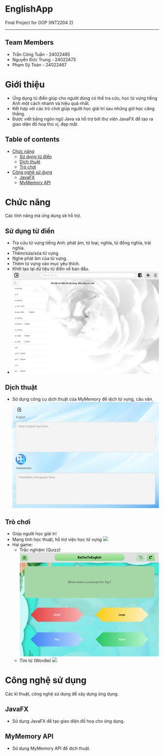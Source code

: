 # EnglishApp

Final Project for OOP (INT2204 2)
<hr>


## Team Members
- Trần Công Tuấn - 24022485
- Nguyễn Đức Trung - 24022473
- Phạm Sỹ Toàn - 24022467

# Giới thiệu
- Ứng dụng từ điển giúp cho người dùng có thể tra cứu, học từ vựng tiếng Anh một cách nhanh và hiệu quả nhất.
- Kết hợp với các trò chơi giúp người học giải trí sau những giờ học căng thẳng.
- Được viết bằng ngôn ngữ Java và hỗ trợ bởi thư viện JavaFX để tạo ra giao diện đồ hoạ thú vị, đẹp mắt.

## Table of contents
- [Chức năng](#Chức-năng)
    - [Sử dụng từ điển](#Sử-dụng-từ-điển)
    - [Dịch thuật](#Dịch-thuật)
    - [Trò chơi](#Trò-chơi)
- [Công nghệ sử dụng](#Công-nghệ-sử-dụng)
    - [JavaFX](#JavaFX)
    - [MyMemory API](#)

# Chức năng
Các tính năng mà ứng dụng sẽ hỗ trợ.
## Sử dụng từ điển
- Tra cứu từ vựng tiếng Anh: phát âm, từ loại, nghĩa, từ đồng nghĩa, trái nghĩa.
- Thêm/sửa/xóa từ vựng.
- Nghe phát âm của từ vựng.
- Thêm từ vựng vào mục yêu thích.
- Khởi tạo lại dữ liệu từ điển về ban đầu.
- ![](Dictionary/src/main/resources/picture/Demo/z6573236504877_9b6bb28cbaa7e0323bcf82c4fc5fe8ee.jpg)

## Dịch thuật
- Sử dụng công cụ dịch thuật của MyMemory để dịch từ vựng, câu văn.
  ![](Dictionary/src/main/resources/picture/Demo/z6573235145178_e68fa02aab6ec34a7ba82dc73dda9586.jpg)

## Trò chơi
- Giúp người học giải trí
- Mang tính học thuật, hỗ trợ việc học từ vựng
  ![](Dictionary/src/main/resources/picture/Demo/z6573239373482_64864471e360b6eae113ccbab52c135d.jpgg)
- Hai game:
    * Trắc nghiệm (Quizz)
      ![](Dictionary/src/main/resources/picture/Demo/z6573241186558_7936cb07083fd29110ccb501674cce74.jpg)
    * Tìm từ (Wordle)
      ![](Dictionary/src/main/resources/picture/Demo/z6573240127698_b34d2b129ec2daab1191c29be05e81c0.jpgg)
    


# Công nghệ sử dụng
Các kĩ thuật, công nghệ sử dụng để xây dựng ứng dụng.

## JavaFX
- Sử dụng JavaFX để tạo giao diện đồ hoạ cho ứng dụng.
## MyMemory API
- Sử dụng MyMemory API để dịch thuật.
